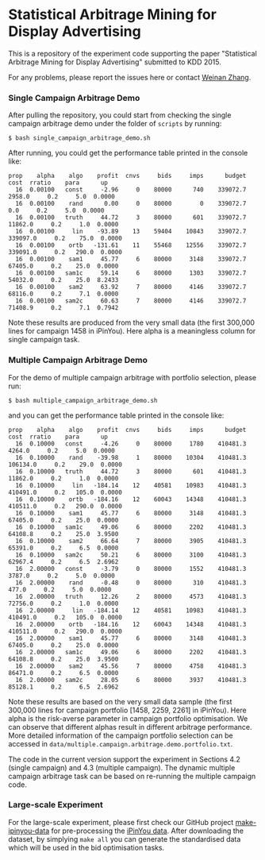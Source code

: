 Statistical Arbitrage Mining for Display Advertising
===========

This is a repository of the experiment code supporting the paper "Statistical Arbitrage Mining for Display Advertising" submitted to KDD 2015.

For any problems, please report the issues here or contact [Weinan Zhang](http://www0.cs.ucl.ac.uk/staff/w.zhang/).

### Single Campaign Arbitrage Demo
After pulling the repository, you could start from checking the single campaign arbitrage demo under the folder of `scripts` by running:
```
$ bash single_campaign_arbitrage_demo.sh
```
After running, you could get the performance table printed in the console like:
```
prop    alpha    algo    profit  cnvs     bids     imps      budget        cost  rratio    para      up
  16  0.00100   const     -2.96     0    80000      740    339072.7      2958.0     0.2     5.0  0.0000
  16  0.00100    rand      0.00     0    80000        0    339072.7         0.0     0.2     5.0  0.0000
  16  0.00100   truth     44.72     3    80000      601    339072.7     11862.0     0.2     1.0  0.0000
  16  0.00100     lin    -93.89    13    59404    10843    339072.7    339097.0     0.2    75.0  0.0000
  16  0.00100    ortb   -131.61    11    55468    12556    339072.7    339091.0     0.2   290.0  0.0000
  16  0.00100    sam1     45.77     6    80000     3148    339072.7     67405.0     0.2    25.0  0.0000
  16  0.00100   sam1c     59.14     6    80000     1303    339072.7     54032.0     0.2    25.0  8.2433
  16  0.00100    sam2     63.92     7    80000     4146    339072.7     68116.0     0.2     7.1  0.0000
  16  0.00100   sam2c     60.63     7    80000     4146    339072.7     71408.9     0.2     7.1  0.7942
```
Note these results are produced from the very small data (the first 300,000 lines for campaign 1458 in iPinYou). Here alpha is a meaningless column for single campaign task.

### Multiple Campaign Arbitrage Demo
For the demo of multiple campaign arbitrage with portfolio selection, please run:
```
$ bash multiple_campaign_arbitrage_demo.sh 
```
and you can get the performance table printed in the console like:
```
prop    alpha    algo    profit  cnvs     bids     imps      budget        cost  rratio    para      up
  16  0.10000   const     -4.26     0    80000     1780    410481.3      4264.0     0.2     5.0  0.0000
  16  0.10000    rand    -39.98     1    80000    10304    410481.3    106134.0     0.2    29.0  0.0000
  16  0.10000   truth     44.72     3    80000      601    410481.3     11862.0     0.2     1.0  0.0000
  16  0.10000     lin   -184.14    12    40581    10983    410481.3    410491.0     0.2   105.0  0.0000
  16  0.10000    ortb   -184.16    12    60043    14348    410481.3    410511.0     0.2   290.0  0.0000
  16  0.10000    sam1     45.77     6    80000     3148    410481.3     67405.0     0.2    25.0  0.0000
  16  0.10000   sam1c     49.06     6    80000     2202    410481.3     64108.8     0.2    25.0  3.9500
  16  0.10000    sam2     66.64     7    80000     3905    410481.3     65391.0     0.2     6.5  0.0000
  16  0.10000   sam2c     50.21     6    80000     3100    410481.3     62967.4     0.2     6.5  2.6962
  16  2.00000   const     -3.79     0    80000     1552    410481.3      3787.0     0.2     5.0  0.0000
  16  2.00000    rand     -0.48     0    80000      310    410481.3       477.0     0.2     5.0  0.0000
  16  2.00000   truth     12.26     2    80000     4573    410481.3     72756.0     0.2     1.0  0.0000
  16  2.00000     lin   -184.14    12    40581    10983    410481.3    410491.0     0.2   105.0  0.0000
  16  2.00000    ortb   -184.16    12    60043    14348    410481.3    410511.0     0.2   290.0  0.0000
  16  2.00000    sam1     45.77     6    80000     3148    410481.3     67405.0     0.2    25.0  0.0000
  16  2.00000   sam1c     49.06     6    80000     2202    410481.3     64108.8     0.2    25.0  3.9500
  16  2.00000    sam2     45.56     7    80000     4758    410481.3     86471.0     0.2     6.5  0.0000
  16  2.00000   sam2c     28.05     6    80000     3937    410481.3     85128.1     0.2     6.5  2.6962
```
Note these results are based on the very small data sample (the first 300,000 lines for campaign portfolio [1458, 2259, 2261] in iPinYou). Here alpha is the risk-averse parameter in campaign portfolio optimisation. We can observe that different alphas result in different arbitrage performance. More detailed information of the campaign portfolio selection can be accessed in `data/multiple.campaign.arbitrage.demo.portfolio.txt`.

The code in the current version support the experiment in Sections 4.2 (single campaign) and 4.3 (multiple campaign). The dynamic multiple campaign arbitrage task can be based on re-running the multiple campaign code.

### Large-scale Experiment
For the large-scale experiment, please first check our GitHub project [make-ipinyou-data](https://github.com/wnzhang/make-ipinyou-data) for pre-processing the [iPinYou data](http://data.computational-advertising.org). After downloading the dataset, by simplying `make all` you can generate the standardised data which will be used in the bid optimisation tasks.
